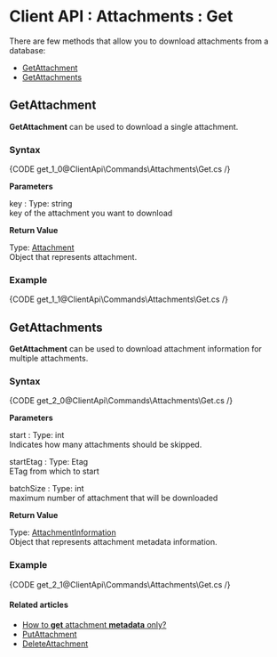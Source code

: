 # Client API : Attachments : Get

There are few methods that allow you to download attachments from a database:   
- [GetAttachment](../../../client-api/commands/attachments/get#getattachment)   
- [GetAttachments](../../../client-api/commands/attachments/get#getattachments)   

## GetAttachment

**GetAttachment** can be used to download a single attachment.

### Syntax

{CODE get_1_0@ClientApi\Commands\Attachments\Get.cs /}

**Parameters**   

key
:   Type: string   
key of the attachment you want to download

**Return Value**

Type: [Attachment](../../../glossary/json/attachment)   
Object that represents attachment.

### Example

{CODE get_1_1@ClientApi\Commands\Attachments\Get.cs /}

## GetAttachments

**GetAttachment** can be used to download attachment information for multiple attachments.

### Syntax

{CODE get_2_0@ClientApi\Commands\Attachments\Get.cs /}

**Parameters**   

start
:   Type: int   
Indicates how many attachments should be skipped.

startEtag
:   Type: Etag   
ETag from which to start

batchSize
:   Type: int   
maximum number of attachment that will be downloaded   

**Return Value**

Type: [AttachmentInformation](../../../glossary/json/attachment-information)   
Object that represents attachment metadata information.

### Example

{CODE get_2_1@ClientApi\Commands\Attachments\Get.cs /}

#### Related articles

- [How to **get** attachment **metadata** only?](../../../client-api/commands/attachments/how-to/get-attachment-metadata-only)  
- [PutAttachment](../../../client-api/commands/attachments/put)  
- [DeleteAttachment](../../../client-api/commands/attachments/delete)  